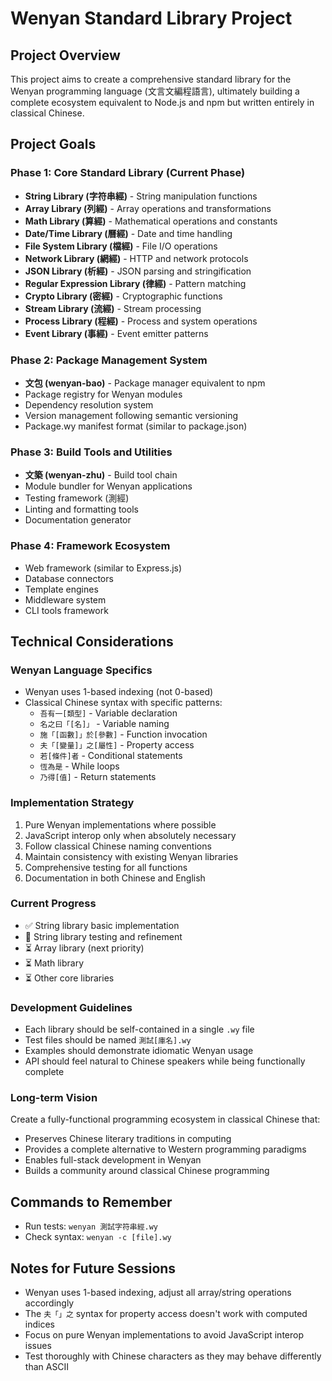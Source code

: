 # Wenyan Standard Library Project

## Project Overview
This project aims to create a comprehensive standard library for the Wenyan programming language (文言文編程語言), ultimately building a complete ecosystem equivalent to Node.js and npm but written entirely in classical Chinese.

## Project Goals

### Phase 1: Core Standard Library (Current Phase)
- **String Library (字符串經)** - String manipulation functions
- **Array Library (列經)** - Array operations and transformations  
- **Math Library (算經)** - Mathematical operations and constants
- **Date/Time Library (曆經)** - Date and time handling
- **File System Library (檔經)** - File I/O operations
- **Network Library (網經)** - HTTP and network protocols
- **JSON Library (析經)** - JSON parsing and stringification
- **Regular Expression Library (律經)** - Pattern matching
- **Crypto Library (密經)** - Cryptographic functions
- **Stream Library (流經)** - Stream processing
- **Process Library (程經)** - Process and system operations
- **Event Library (事經)** - Event emitter patterns

### Phase 2: Package Management System
- **文包 (wenyan-bao)** - Package manager equivalent to npm
- Package registry for Wenyan modules
- Dependency resolution system
- Version management following semantic versioning
- Package.wy manifest format (similar to package.json)

### Phase 3: Build Tools and Utilities
- **文築 (wenyan-zhu)** - Build tool chain
- Module bundler for Wenyan applications
- Testing framework (測經)
- Linting and formatting tools
- Documentation generator

### Phase 4: Framework Ecosystem
- Web framework (similar to Express.js)
- Database connectors
- Template engines
- Middleware system
- CLI tools framework

## Technical Considerations

### Wenyan Language Specifics
- Wenyan uses 1-based indexing (not 0-based)
- Classical Chinese syntax with specific patterns:
  - `吾有一[類型]` - Variable declaration
  - `名之曰「[名]」` - Variable naming
  - `施「[函數]」於[參數]` - Function invocation
  - `夫「[變量]」之[屬性]` - Property access
  - `若[條件]者` - Conditional statements
  - `恆為是` - While loops
  - `乃得[值]` - Return statements

### Implementation Strategy
1. Pure Wenyan implementations where possible
2. JavaScript interop only when absolutely necessary
3. Follow classical Chinese naming conventions
4. Maintain consistency with existing Wenyan libraries
5. Comprehensive testing for all functions
6. Documentation in both Chinese and English

### Current Progress
- ✅ String library basic implementation
- 🔄 String library testing and refinement
- ⏳ Array library (next priority)
- ⏳ Math library
- ⏳ Other core libraries

### Development Guidelines
- Each library should be self-contained in a single `.wy` file
- Test files should be named `測試[庫名].wy`
- Examples should demonstrate idiomatic Wenyan usage
- API should feel natural to Chinese speakers while being functionally complete

### Long-term Vision
Create a fully-functional programming ecosystem in classical Chinese that:
- Preserves Chinese literary traditions in computing
- Provides a complete alternative to Western programming paradigms
- Enables full-stack development in Wenyan
- Builds a community around classical Chinese programming

## Commands to Remember
- Run tests: `wenyan 測試字符串經.wy`
- Check syntax: `wenyan -c [file].wy`

## Notes for Future Sessions
- Wenyan uses 1-based indexing, adjust all array/string operations accordingly
- The `夫「」之` syntax for property access doesn't work with computed indices
- Focus on pure Wenyan implementations to avoid JavaScript interop issues
- Test thoroughly with Chinese characters as they may behave differently than ASCII